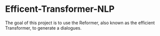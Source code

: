 # Efficent-Transformer-NLP
The goal of this project is to use the Reformer, also known as the efficient Transformer, to generate a dialogues.
